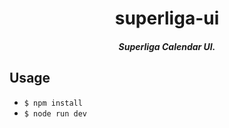 <h1 align="center">superliga-ui</h1>

<h5 align="center">Superliga Calendar UI.</h5>

## Usage

- `$ npm install`
- `$ node run dev`
